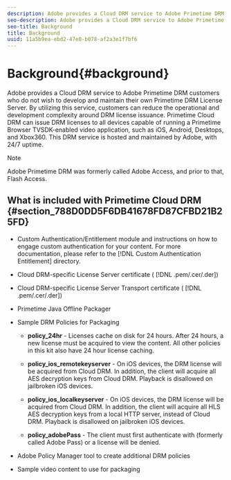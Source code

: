 ```yaml
---
description: Adobe provides a Cloud DRM service to Adobe Primetime DRM customers who do not wish to develop and maintain their own Primetime DRM License Server. By utilizing this service, customers can reduce the operational and development complexity around DRM license issuance. Primetime Cloud DRM can issue DRM licenses to all devices capable of running a Primetime Browser TVSDK-enabled video application, such as iOS, Android, Desktops, and Xbox360. This DRM service is hosted and maintained by Adobe, with 24/7 uptime.
seo-description: Adobe provides a Cloud DRM service to Adobe Primetime DRM customers who do not wish to develop and maintain their own Primetime DRM License Server. By utilizing this service, customers can reduce the operational and development complexity around DRM license issuance. Primetime Cloud DRM can issue DRM licenses to all devices capable of running a Primetime Browser TVSDK-enabled video application, such as iOS, Android, Desktops, and Xbox360. This DRM service is hosted and maintained by Adobe, with 24/7 uptime.
seo-title: Background
title: Background
uuid: 11a5b9ea-ebd2-47e0-b078-af2a3e1f7bf6
---
```


# Background{#background}

Adobe provides a Cloud DRM service to Adobe Primetime DRM customers who do not wish to develop and maintain their own Primetime DRM License Server. By utilizing this service, customers can reduce the operational and development complexity around DRM license issuance. Primetime Cloud DRM can issue DRM licenses to all devices capable of running a Primetime Browser TVSDK-enabled video application, such as iOS, Android, Desktops, and Xbox360. This DRM service is hosted and maintained by Adobe, with 24/7 uptime.

>[!NOTE]
>
>Adobe Primetime DRM was formerly called Adobe Access, and prior to that, Flash Access.

## What is included with Primetime Cloud DRM {#section_788D0DD5F6DB41678FD87CFBD21B25FD}

* Custom Authentication/Entitlement module and instructions on how to engage custom authentication for your content. For more documentation, please refer to the [!DNL Custom Authentication Entitlement] directory. 
* Cloud DRM-specific License Server certificate ( [!DNL .pem/.cer/.der]) 

* Cloud DRM-specific License Server Transport certificate ( [!DNL .pem/.cer/.der]) 

* Primetime Java Offline Packager 
* Sample DRM Policies for Packaging

    * **policy_24hr** - Licenses cache on disk for 24 hours. After 24 hours, a new license must be acquired to view the content. All other policies in this kit also have 24 hour license caching. 
    * **policy_ios_remotekeyserver** - On iOS devices, the DRM license will be acquired from  Cloud DRM. In addition, the client will acquire all AES decryption keys from Cloud DRM. Playback is disallowed on jailbroken iOS devices. 
    
    * **policy_ios_localkeyserver** - On iOS devices, the DRM license will be acquired from  Cloud DRM. In addition, the client will acquire all HLS AES decryption keys from a local HTTP server, instead of  Cloud DRM. Playback is disallowed on jailbroken iOS devices. 
    
    * **policy_adobePass** - The client must first authenticate with  (formerly called Adobe Pass) or a license will be denied.

* Adobe Policy Manager tool to create additional DRM policies 
* Sample video content to use for packaging

